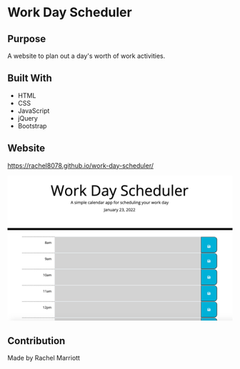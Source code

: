 # Work Day Scheduler

## Purpose
A website to plan out a day's worth of work activities.

## Built With
* HTML
* CSS
* JavaScript
* jQuery
* Bootstrap

## Website
https://rachel8078.github.io/work-day-scheduler/

![](./assets/images/screenshot.png)

## Contribution
Made by Rachel Marriott
